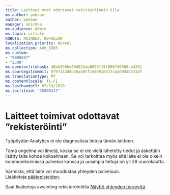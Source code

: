 ```yaml
---
title: Laitteet ovat odottavat rekisteröinnin tila
ms.author: pebaum
author: pebaum
manager: mnirkhe
ms.audience: Admin
ms.topic: article
ROBOTS: NOINDEX, NOFOLLOW
localization_priority: Normal
ms.collection: Adm_O365
ms.custom:
- "9000657"
- "2508"
ms.openlocfilehash: 46bb390bd89d82bab8099f15f086746800cb4261
ms.sourcegitcommit: 8f97342d8b46ab05f1e89018473caad9d35431df
ms.translationtype: MT
ms.contentlocale: fi-FI
ms.lasthandoff: 07/19/2019
ms.locfileid: "35800317"
---
```

# <a name="devices-are-in-awaiting-enrollment-state"></a>Laitteet toimivat odottavat ”rekisteröinti”

Työpöydän Analytics ei ole diagnostisia tietoja tämän laitteen. 

Tämä ongelma voi ilmetä, koska se ei ole vielä lähetetty tiedot ja äskettäin lisätty laite kohde kokoelmaan. Se voi tarkoittaa myös sitä laite ei ole oikein kommunikoinnissa palvelun kanssa ja uusimpia tietoja on yli 28 vuorokautta.

Varmista, että laite voi muodostaa yhteyden palveluun. Lisätietoja [päätepisteiden](https://docs.microsoft.com/sccm/desktop-analytics/enable-data-sharing#endpoints).

Saat lisätietoja awainting rekisteröintitila [Näyttö yhteyden terveyttä](https://docs.microsoft.com/sccm/desktop-analytics/monitor-connection-health#awaiting-enrollment).